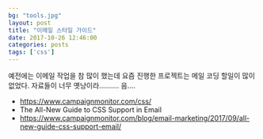 ```yaml
---
bg: "tools.jpg"
layout: post
title: "이메일 스타일 가이드"
date: 2017-10-26 12:46:00
categories: posts
tags: ['css']
---
```


예전에는 이메일 작업을 참 많이 했는데 요즘 진행한 프로젝트는 메일 코딩 할일이 많이 없었다.
자료들이 너무 옛낭이라.......... 음....


- https://www.campaignmonitor.com/css/
- The All-New Guide to CSS Support in Email
- https://www.campaignmonitor.com/blog/email-marketing/2017/09/all-new-guide-css-support-email/
